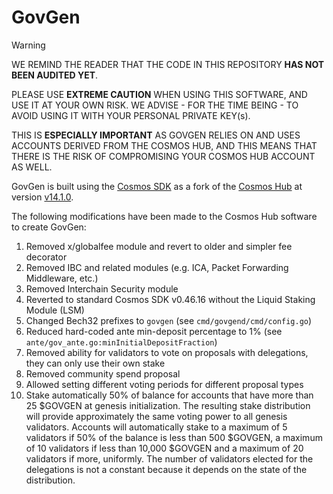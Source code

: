 # GovGen

> [!WARNING]
> WE REMIND THE READER THAT THE CODE IN THIS REPOSITORY **HAS NOT BEEN AUDITED YET**.
>
> PLEASE USE **EXTREME CAUTION** WHEN USING THIS SOFTWARE, AND USE IT AT YOUR OWN RISK.
> WE ADVISE - FOR THE TIME BEING - TO AVOID USING IT WITH YOUR PERSONAL PRIVATE KEY(s).
>
> THIS IS **ESPECIALLY IMPORTANT** AS GOVGEN RELIES ON AND USES ACCOUNTS DERIVED FROM
> THE COSMOS HUB, AND THIS MEANS THAT THERE IS THE RISK OF COMPROMISING YOUR COSMOS HUB
> ACCOUNT AS WELL.

GovGen is built using the [Cosmos SDK](https://github.com/cosmos/cosmos-sdk) as a fork of the
[Cosmos Hub](https://github.com/cosmos/gaia) at version [v14.1.0](https://github.com/cosmos/gaia/releases/tag/v14.1.0).

The following modifications have been made to the Cosmos Hub software to create GovGen:

1. Removed x/globalfee module and revert to older and simpler fee decorator
2. Removed IBC and related modules (e.g. ICA, Packet Forwarding Middleware, etc.)
3. Removed Interchain Security module
4. Reverted to standard Cosmos SDK v0.46.16 without the Liquid Staking Module (LSM)
5. Changed Bech32 prefixes to `govgen` (see `cmd/govgend/cmd/config.go`)
6. Reduced hard-coded ante min-deposit percentage to 1% (see `ante/gov_ante.go:minInitialDepositFraction`)
7. Removed ability for validators to vote on proposals with delegations, they can only use their own stake
8. Removed community spend proposal
9. Allowed setting different voting periods for different proposal types
10. Stake automatically 50% of balance for accounts that have more than 25 $GOVGEN at genesis initialization. The resulting stake distribution will provide approximately the same voting power to all genesis validators. Accounts will automatically stake to a maximum of 5 validators if 50% of the balance is less than 500 $GOVGEN, a maximum of 10 validators if less than 10,000 $GOVGEN and a maximum of 20 validators if more, uniformly. The number of validators elected for the delegations is not a constant because it depends on the state of the distribution.
